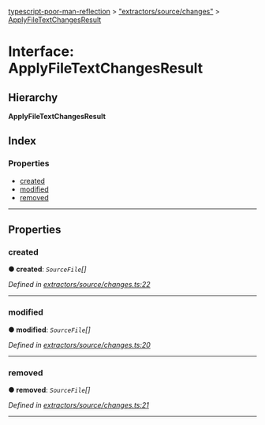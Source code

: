 [typescript-poor-man-reflection](../README.md) > ["extractors/source/changes"](../modules/_extractors_source_changes_.md) > [ApplyFileTextChangesResult](../interfaces/_extractors_source_changes_.applyfiletextchangesresult.md)

# Interface: ApplyFileTextChangesResult

## Hierarchy

**ApplyFileTextChangesResult**

## Index

### Properties

* [created](_extractors_source_changes_.applyfiletextchangesresult.md#created)
* [modified](_extractors_source_changes_.applyfiletextchangesresult.md#modified)
* [removed](_extractors_source_changes_.applyfiletextchangesresult.md#removed)

---

## Properties

<a id="created"></a>

###  created

**● created**: *`SourceFile`[]*

*Defined in [extractors/source/changes.ts:22](https://github.com/cancerberoSgx/typescript-poor-man-reflection/blob/4ce0fbf/src/extractors/source/changes.ts#L22)*

___
<a id="modified"></a>

###  modified

**● modified**: *`SourceFile`[]*

*Defined in [extractors/source/changes.ts:20](https://github.com/cancerberoSgx/typescript-poor-man-reflection/blob/4ce0fbf/src/extractors/source/changes.ts#L20)*

___
<a id="removed"></a>

###  removed

**● removed**: *`SourceFile`[]*

*Defined in [extractors/source/changes.ts:21](https://github.com/cancerberoSgx/typescript-poor-man-reflection/blob/4ce0fbf/src/extractors/source/changes.ts#L21)*

___

